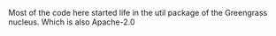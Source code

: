 <!---
SPDX-FileCopyrightText:  Amazon.com, Inc. or its affiliates. All Rights Reserved.
SPDX-License-Identifier: Apache-2.0
-->

Most of the code here started life in the util package of the Greengrass nucleus.
Which is also Apache-2.0
